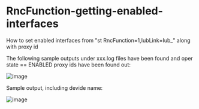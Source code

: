 # RncFunction-getting-enabled-interfaces
How to set enabled interfaces from "st RncFunction=1,IubLink=Iub_" along with proxy id 

The following sample outputs under xxx.log files have been found and oper state == ENABLED proxy ids have been found out: 

![image](https://user-images.githubusercontent.com/94804863/190860063-ab9ed27d-f0b0-4fd3-94de-9ac60b9913a8.png)

Sample output, including devide name: 

![image](https://user-images.githubusercontent.com/94804863/190860023-deddfdec-74b8-4395-a3fb-5d72e4448ccb.png)
